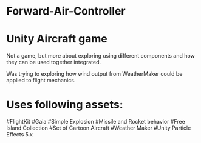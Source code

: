 # Forward-Air-Controller
# Unity Aircraft game

Not a game, but more about exploring using different components and how they can be used together integrated.

Was trying to exploring how wind output from WeatherMaker could be applied to flight mechanics.


# Uses following assets:

#FlightKit
#Gaia
#Simple Explosion
#Missile and Rocket behavior
#Free Island Collection
#Set of Cartoon Aircraft
#Weather Maker
#Unity Particle Effects 5.x

